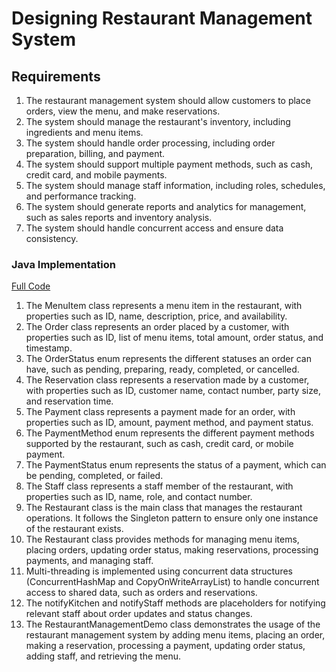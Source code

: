 # Designing Restaurant Management System

## Requirements
1. The restaurant management system should allow customers to place orders, view the menu, and make reservations.
2. The system should manage the restaurant's inventory, including ingredients and menu items.
3. The system should handle order processing, including order preparation, billing, and payment.
4. The system should support multiple payment methods, such as cash, credit card, and mobile payments.
5. The system should manage staff information, including roles, schedules, and performance tracking.
6. The system should generate reports and analytics for management, such as sales reports and inventory analysis.
7. The system should handle concurrent access and ensure data consistency.

### Java Implementation
[Full Code](../solutions/java/src/restaurantmanagementsystem/)

1. The MenuItem class represents a menu item in the restaurant, with properties such as ID, name, description, price, and availability.
2. The Order class represents an order placed by a customer, with properties such as ID, list of menu items, total amount, order status, and timestamp.
3. The OrderStatus enum represents the different statuses an order can have, such as pending, preparing, ready, completed, or cancelled.
4. The Reservation class represents a reservation made by a customer, with properties such as ID, customer name, contact number, party size, and reservation time.
5. The Payment class represents a payment made for an order, with properties such as ID, amount, payment method, and payment status.
6. The PaymentMethod enum represents the different payment methods supported by the restaurant, such as cash, credit card, or mobile payment.
7. The PaymentStatus enum represents the status of a payment, which can be pending, completed, or failed.
8. The Staff class represents a staff member of the restaurant, with properties such as ID, name, role, and contact number.
9. The Restaurant class is the main class that manages the restaurant operations. It follows the Singleton pattern to ensure only one instance of the restaurant exists.
10. The Restaurant class provides methods for managing menu items, placing orders, updating order status, making reservations, processing payments, and managing staff.
11. Multi-threading is implemented using concurrent data structures (ConcurrentHashMap and CopyOnWriteArrayList) to handle concurrent access to shared data, such as orders and reservations.
12. The notifyKitchen and notifyStaff methods are placeholders for notifying relevant staff about order updates and status changes.
13. The RestaurantManagementDemo class demonstrates the usage of the restaurant management system by adding menu items, placing an order, making a reservation, processing a payment, updating order status, adding staff, and retrieving the menu.